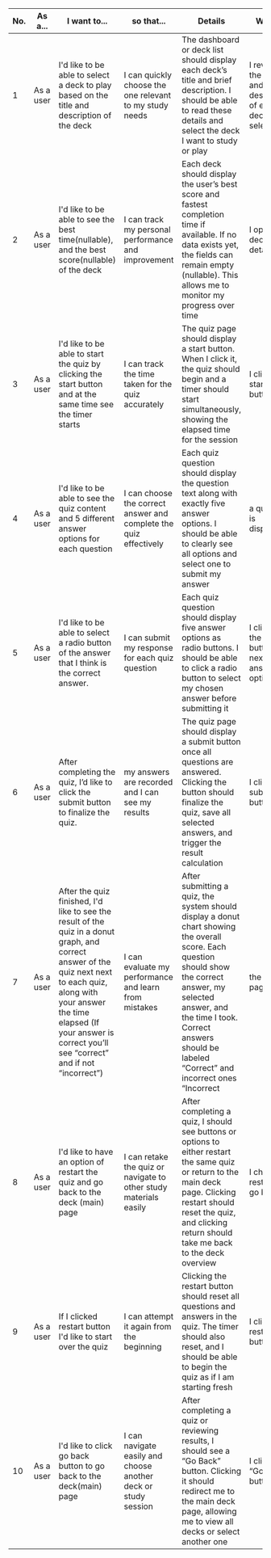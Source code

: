 | No. | As a...            | I want to...                        | so that...                                            | Details                                                               | When...                       | Then...                 | Priority...                                                                 | 
|-------|--------------------|--------------------------------------|------------------------------------------------------|-------------------------------------------------------------------------------------------------------|-------------------------------------|---------------------------|-------------------------------------------------------------------------|
|1| As a user | I'd like to be able to select a deck to play based on the title and description of the deck | I can quickly choose the one relevant to my study needs | The dashboard or deck list should display each deck’s title and brief description. I should be able to read these details and select the deck I want to study or play | I review the title and description of each deck and select one | I should be taken to that deck’s quiz or study session | Must |
|2| As a user |  I'd like to be able to see the best time(nullable), and the best score(nullable) of the deck | I can track my personal performance and improvement | Each deck should display the user’s best score and fastest completion time if available. If no data exists yet, the fields can remain empty (nullable). This allows me to monitor my progress over time | I open the deck details | I should see the best score and best time for that deck if they exist, otherwise the fields should be blank | Should |
|3| As a user | I'd like to be able to start the quiz by clicking the start button and at the same time see the timer starts | I can track the time taken for the quiz accurately | The quiz page should display a start button. When I click it, the quiz should begin and a timer should start simultaneously, showing the elapsed time for the session | I click the start button | the quiz should begin immediately and the timer should start counting | Must | 
|4| As a user | I'd like to be able to see the quiz content and 5 different answer options for each question | I can choose the correct answer and complete the quiz effectively | Each quiz question should display the question text along with exactly five answer options. I should be able to clearly see all options and select one to submit my answer | a question is displayed | I should see the question content and five answer options from which I can select one | Must |
|5| As a user | I'd like to be able to select a radio button of the answer that I think is the correct answer. | I can submit my response for each quiz question | Each quiz question should display five answer options as radio buttons. I should be able to click a radio button to select my chosen answer before submitting it | I click on the radio button next to an answer option | hat answer should be selected as my response for that question | Must |
|6| As a user | After completing the quiz, I’d like to click the submit button to finalize the quiz. | my answers are recorded and I can see my results | The quiz page should display a submit button once all questions are answered. Clicking the button should finalize the quiz, save all selected answers, and trigger the result calculation | I click the submit button | my answers should be saved, the quiz should be finalized, and I should be shown my results | Must |
|7| As a user | After the quiz finished, I'd like to see the result of the quiz in a donut graph, and correct answer of the quiz next next to each quiz, along with your answer the time elapsed (If your answer is correct you’ll see “correct” and if not “incorrect”) | I can evaluate my performance and learn from mistakes | After submitting a quiz, the system should display a donut chart showing the overall score. Each question should show the correct answer, my selected answer, and the time I took. Correct answers should be labeled “Correct” and incorrect ones “Incorrect | the results page loads | I should see a donut graph of my score, each question with the correct answer, my answer, the time elapsed, and indicators showing “Correct” or “Incorrect” for each answer | Must |
|8| As a user |  I'd like to have an option of restart the quiz and go back to the deck (main) page | I can retake the quiz or navigate to other study materials easily | After completing a quiz, I should see buttons or options to either restart the same quiz or return to the main deck page. Clicking restart should reset the quiz, and clicking return should take me back to the deck overview | I choose to restart or go back | I should either restart the quiz from the beginning or be redirected to the deck main page accordingly | Should |
|9| As a user | If I clicked restart button I'd like to start over the quiz | I can attempt it again from the beginning | Clicking the restart button should reset all questions and answers in the quiz. The timer should also reset, and I should be able to begin the quiz as if I am starting fresh | I click the restart button | the quiz should reset completely and allow me to start over from the first question | Should |
|10| As a user |  I'd like to click go back button to go back to the deck(main) page | I can navigate easily and choose another deck or study session | After completing a quiz or reviewing results, I should see a “Go Back” button. Clicking it should redirect me to the main deck page, allowing me to view all decks or select another one | I click the “Go Back” button | I should be redirected to the main deck page where I can see all my decks | Should |

